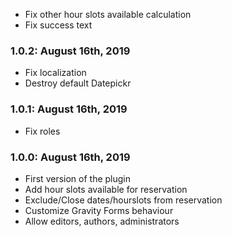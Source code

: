 * Fix other hour slots available calculation
* Fix success text

### 1.0.2: August 16th, 2019
* Fix localization
* Destroy default Datepickr

### 1.0.1: August 16th, 2019
* Fix roles

### 1.0.0: August 16th, 2019
* First version of the plugin
* Add hour slots available for reservation
* Exclude/Close dates/hourslots from reservation
* Customize Gravity Forms behaviour
* Allow editors, authors, administrators